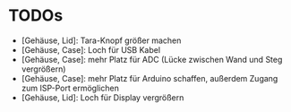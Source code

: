 # TODOs
- [Gehäuse, Lid]: Tara-Knopf größer machen
- [Gehäuse, Case]: Loch für USB Kabel
- [Gehäuse, Case]: mehr Platz für ADC (Lücke zwischen Wand und Steg vergrößern)
- [Gehäuse, Case]: mehr Platz für Arduino schaffen, außerdem Zugang zum ISP-Port ermöglichen
- [Gehäuse, Lid]: Loch für Display vergrößern
